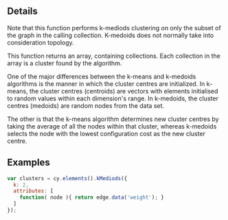 ## Details

Note that this function performs k-mediods clustering on only the subset of the graph in the calling collection.  K-medoids does not normally take into consideration topology.

This function returns an array, containing collections.  Each collection in the array is a cluster found by the algorithm.

One of the major differences between the k-means and k-medoids algorithms is the manner in which the cluster centres are initialized. In k-means, the cluster centres (centroids) are vectors with elements initialised to random values within each dimension's range. In k-medoids, the cluster centres (medoids) are random nodes from the data set.  

The other is that the k-means algorithm determines new cluster centres by taking the average of all the nodes within that cluster, whereas k-medoids selects the node with the lowest configuration cost as the new cluster centre.

## Examples

```js
var clusters = cy.elements().kMediods({
  k: 2,
  attributes: [
    function( node ){ return edge.data('weight'); }
  ]
});
```
